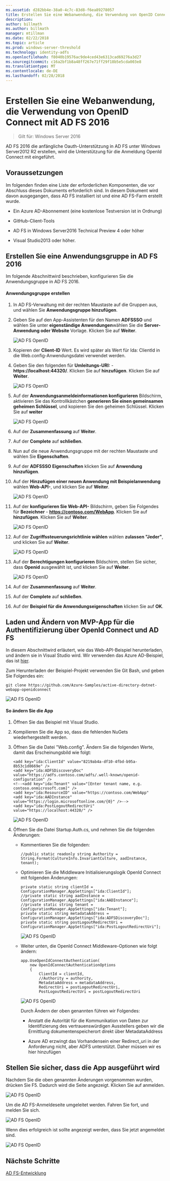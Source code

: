 ```yaml
---
ms.assetid: d282bb4e-38a0-4c7c-83d8-f6ea89278057
title: Erstellen Sie eine Webanwendung, die Verwendung von OpenID Connect mit AD FS 2016
description: 
author: billmath
ms.author: billmath
manager: mtillman
ms.date: 02/22/2018
ms.topic: article
ms.prod: windows-server-threshold
ms.technology: identity-adfs
ms.openlocfilehash: f8040b19576ac9de4ced43e6313cad69276a3d27
ms.sourcegitcommit: c16a2bf1b8a48ff267e71ff29f18b5e5cda003e8
ms.translationtype: MT
ms.contentlocale: de-DE
ms.lasthandoff: 02/28/2018
---
```

# <a name="build-a-web-application-using-openid-connect-with-ad-fs-2016"></a>Erstellen Sie eine Webanwendung, die Verwendung von OpenID Connect mit AD FS 2016

>Gilt für: Windows Server 2016

AD FS 2016 die anfängliche Oauth-Unterstützung in AD FS unter Windows Server2012 R2 erstellen, wird die Unterstützung für die Anmeldung OpenId Connect mit eingeführt.  
  
## <a name="pre-requisites"></a>Voraussetzungen  
Im folgenden finden eine Liste der erforderlichen Komponenten, die vor Abschluss dieses Dokuments erforderlich sind. In diesem Dokument wird davon ausgegangen, dass AD FS installiert ist und eine AD FS-Farm erstellt wurde.  
  
-   Ein Azure AD-Abonnement (eine kostenlose Testversion ist in Ordnung)  
  
-   GitHub-Client-Tools  
  
-   AD FS in Windows Server2016 Technical Preview 4 oder höher  
  
-   Visual Studio2013 oder höher.  
  
## <a name="create-an-application-group-in-ad-fs-2016"></a>Erstellen Sie eine Anwendungsgruppe in AD FS 2016  
Im folgende Abschnittwird beschrieben, konfigurieren Sie die Anwendungsgruppe in AD FS 2016.  
  
#### <a name="create-application-group"></a>Anwendungsgruppe erstellen  
  
1.  In AD FS-Verwaltung mit der rechten Maustaste auf die Gruppen aus, und wählen Sie **Anwendungsgruppe hinzufügen**.  
  
2.  Geben Sie auf den App-Assistenten für den Namen **ADFSSSO** und wählen Sie unter **eigenständige Anwendungen**wählen Sie die **Server-Anwendung oder Website** Vorlage.  Klicken Sie auf **Weiter**.  
  
    ![AD FS OpenID](media/Enabling-OpenId-Connect-with-AD-FS-2016/AD_FS_OpenID_1.PNG)  
  
3.  Kopieren der **Client-ID** Wert.  Es wird später als Wert für Ida: ClientId in die Web.config-Anwendungsdatei verwendet werden.  
  
4.  Geben Sie den folgenden für **Umleitungs-URI:** - **https://localhost:44320/**.  Klicken Sie auf **hinzufügen**. Klicken Sie auf **Weiter**.  
  
    ![AD FS OpenID](media/Enabling-OpenId-Connect-with-AD-FS-2016/AD_FS_OpenID_2.PNG)  
  
5.  Auf der **Anwendungsanmeldeinformationen konfigurieren** Bildschirm, aktivieren Sie das Kontrollkästchen **generieren Sie einen gemeinsamen geheimen Schlüssel**, und kopieren Sie den geheimen Schlüssel. Klicken Sie auf **weiter**  
  
    ![AD FS OpenID](media/Enabling-OpenId-Connect-with-AD-FS-2016/AD_FS_OpenID_3.PNG)  
  
6.  Auf der **Zusammenfassung** auf **Weiter**.  
  
7.  Auf der **Complete** auf **schließen**.  
  
8.  Nun auf die neue Anwendungsgruppe mit der rechten Maustaste und wählen Sie **Eigenschaften**.  
  
9. Auf der **ADFSSSO Eigenschaften** klicken Sie auf **Anwendung hinzufügen**.  
  
10. Auf der **Hinzufügen einer neuen Anwendung mit Beispielanwendung** wählen **Web-API-**, und klicken Sie auf **Weiter**.  
  
    ![AD FS OpenID](media/Enabling-OpenId-Connect-with-AD-FS-2016/AD_FS_OpenID_4.PNG)  
  
11. Auf der **konfigurieren Sie Web-API-** Bildschirm, geben Sie Folgendes für **Bezeichner** - **https://contoso.com/WebApp**.  Klicken Sie auf **hinzufügen**. Klicken Sie auf **Weiter**.  
  
    ![AD FS OpenID](media/Enabling-OpenId-Connect-with-AD-FS-2016/AD_FS_OpenID_7.PNG)  
  
12. Auf der **Zugriffssteuerungsrichtlinie wählen** wählen **zulassen "Jeder"**, und klicken Sie auf **Weiter**.  
  
    ![AD FS OpenID](media/Enabling-OpenId-Connect-with-AD-FS-2016/AD_FS_Confidential_7.PNG)  
  
13. Auf der **Berechtigungen konfigurieren** Bildschirm, stellen Sie sicher, dass **Openid** ausgewählt ist, und klicken Sie auf **Weiter**.  
  
    ![AD FS OpenID](media/Enabling-OpenId-Connect-with-AD-FS-2016/AD_FS_OpenID_7.PNG)  
  
14. Auf der **Zusammenfassung** auf **Weiter**.  
  
15. Auf der **Complete** auf **schließen**.  
  
16. Auf der **Beispiel für die Anwendungseigenschaften** klicken Sie auf **OK**.  
  
## <a name="download-and-modify-mvp-app-to-authenticate-via-openid-connect-and-ad-fs"></a>Laden und Ändern von MVP-App für die Authentifizierung über OpenId Connect und AD FS  
In diesem Abschnittwird erläutert, wie das Web-API-Beispiel herunterladen, und ändern sie in Visual Studio wird.   Wir verwenden das Azure AD-Beispiel, das ist [hier](https://github.com/Azure-Samples/active-directory-dotnet-webapp-openidconnect).  
  
Zum Herunterladen der Beispiel-Projekt verwenden Sie Git Bash, und geben Sie Folgendes ein:  
  
```  
git clone https://github.com/Azure-Samples/active-directory-dotnet-webapp-openidconnect  
```  
  
![AD FS OpenID](media/Enabling-OpenId-Connect-with-AD-FS-2016/AD_FS_OpenID_8.PNG)  
  
#### <a name="to-modify-the-app"></a>So ändern Sie die App  
  
1.  Öffnen Sie das Beispiel mit Visual Studio.  
  
2.  Kompilieren Sie die App so, dass die fehlenden NuGets wiederhergestellt werden.  
  
3.  Öffnen Sie die Datei "Web.config".  Ändern Sie die folgenden Werte, damit das Erscheinungsbild wie folgt:  
  
    ```  
    <add key="ida:ClientId" value="8219ab4a-df10-4fbd-b95a-8b53c1d8669e" />  
    <add key="ida:ADFSDiscoveryDoc" value="https://adfs.contoso.com/adfs/.well-known/openid-configuration" />  
    <!--<add key="ida:Tenant" value="[Enter tenant name, e.g. contoso.onmicrosoft.com]" />      
    <add key="ida:ResourceID" value="https://contoso.com/WebApp"  
    <add key="ida:AADInstance" value="https://login.microsoftonline.com/{0}" />-->  
    <add key="ida:PostLogoutRedirectUri" value="https://localhost:44320/" />  
    ```  
  
    ![AD FS OpenID](media/Enabling-OpenId-Connect-with-AD-FS-2016/AD_FS_OpenID_9.PNG)  
  
4.  Öffnen Sie die Datei Startup.Auth.cs, und nehmen Sie die folgenden Änderungen:  
  
    -   Kommentieren Sie die folgenden:  
  
        ```  
        //public static readonly string Authority = String.Format(CultureInfo.InvariantCulture, aadInstance, tenant);  
        ```  
  
    -   Optimieren Sie die Middleware Initialisierungslogik OpenId Connect mit folgenden Änderungen:  
  
        ```  
        private static string clientId = ConfigurationManager.AppSettings["ida:ClientId"];  
        //private static string aadInstance = ConfigurationManager.AppSettings["ida:AADInstance"];  
        //private static string tenant = ConfigurationManager.AppSettings["ida:Tenant"];  
        private static string metadataAddress = ConfigurationManager.AppSettings["ida:ADFSDiscoveryDoc"];  
        private static string postLogoutRedirectUri = ConfigurationManager.AppSettings["ida:PostLogoutRedirectUri"];  
        ```  
  
        ![AD FS OpenID](media/Enabling-OpenId-Connect-with-AD-FS-2016/AD_FS_OpenID_10.PNG)  
  
    -   Weiter unten, die OpenId Connect Middleware-Optionen wie folgt ändern:  
  
        ```  
        app.UseOpenIdConnectAuthentication(  
            new OpenIdConnectAuthenticationOptions  
            {  
                ClientId = clientId,  
                //Authority = authority,  
                MetadataAddress = metadataAddress,  
                RedirectUri = postLogoutRedirectUri,  
                PostLogoutRedirectUri = postLogoutRedirectUri 
        ```  
  
        ![AD FS OpenID](media/Enabling-OpenId-Connect-with-AD-FS-2016/AD_FS_OpenID_11.PNG)  
  
        Durch Ändern der oben genannten führen wir Folgendes:  
  
        -   Anstatt die Autorität für die Kommunikation von Daten zur Identifizierung des vertrauenswürdigen Ausstellers geben wir die Ermittlung dokumentenspeicherort direkt über MetadataAddress  
  
        -   Azure AD erzwingt das Vorhandensein einer Redirect_uri in der Anforderung nicht, aber ADFS unterstützt. Daher müssen wir es hier hinzufügen  
  
## <a name="verify-the-app-is-working"></a>Stellen Sie sicher, dass die App ausgeführt wird  
Nachdem Sie die oben genannten Änderungen vorgenommen wurden, drücken Sie F5.  Dadurch wird die Seite angezeigt.  Klicken Sie auf anmelden.  
  
![AD FS OpenID](media/Enabling-OpenId-Connect-with-AD-FS-2016/AD_FS_OpenID_12.PNG)  
  
Um die AD FS-Anmeldeseite umgeleitet werden.  Fahren Sie fort, und melden Sie sich.  
  
![AD FS OpenID](media/Enabling-OpenId-Connect-with-AD-FS-2016/AD_FS_OpenID_13.PNG)  
  
Wenn dies erfolgreich ist sollte angezeigt werden, dass Sie jetzt angemeldet sind.  
  
![AD FS OpenID](media/Enabling-OpenId-Connect-with-AD-FS-2016/AD_FS_OpenID_14.PNG)  
  
## <a name="next-steps"></a>Nächste Schritte
[AD FS-Entwicklung](../../ad-fs/AD-FS-Development.md)  

